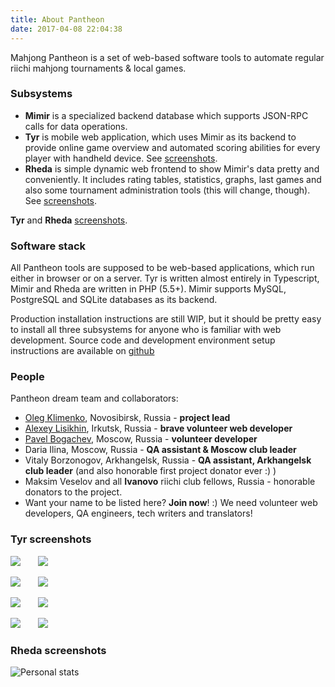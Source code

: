 ```yaml
---
title: About Pantheon
date: 2017-04-08 22:04:38
---
```


Mahjong Pantheon is a set of web-based software tools to automate regular riichi mahjong tournaments & local games.

### Subsystems

- **Mimir** is a specialized backend database which supports JSON-RPC calls for data operations.
- **Tyr** is mobile web application, which uses Mimir as its backend to provide online game overview and automated scoring abilities for every player with handheld device. See [screenshots](https://github.com/MahjongPantheon/pages-src/blob/Samhaina-patch-1/source/about/index.md#tyr-screenshots).
- **Rheda** is simple dynamic web frontend to show Mimir's data pretty and conveniently. It includes rating tables, statistics, graphs, last games and also some tournament administration tools (this will change, though). See [screenshots](https://github.com/MahjongPantheon/pages-src/blob/Samhaina-patch-1/source/about/index.md#rheda-screenshots).

**Tyr** and **Rheda**  [screenshots](https://github.com/MahjongPantheon/pages-src/blob/Samhaina-patch-1/source/about/index.md#screenshots).

### Software stack

All Pantheon tools are supposed to be web-based applications, which run either in browser or on a server. Tyr is written almost entirely in Typescript, Mimir and Rheda are written in PHP (5.5+). Mimir supports MySQL, PostgreSQL and SQLite databases as its backend.

 Production installation instructions are still WIP, but it should be pretty easy to install all three subsystems for anyone who is familiar with web development. Source code and development environment setup instructions are available on [github](https://github.com/MahjongPantheon/pantheon)

### People

Pantheon dream team and collaborators:

- [Oleg Klimenko](https://github.com/ctizen), Novosibirsk, Russia - **project lead**
- [Alexey Lisikhin](https://github.com/Nihisil), Irkutsk, Russia - **brave volunteer web developer**
- [Pavel Bogachev](https://github.com/bogachev-pa), Moscow, Russia - **volunteer developer**
- Daria Ilina, Moscow, Russia - **QA assistant & Moscow club leader**
- Vitaly Borzonogov, Arkhangelsk, Russia - **QA assistant, Arkhangelsk club leader** (and also honorable first project donator ever :) )
- Maksim Veselov and all **Ivanovo** riichi club fellows, Russia - honorable donators to the project.
- Want your name to be listed here? **Join now**! :) We need volunteer web developers, QA engineers, tech writers and translators!

### Tyr screenshots

![](http://tesuji-club.ru/wp-content/uploads/Tyr1.jpg) &nbsp;&nbsp;&nbsp;&nbsp;&nbsp; ![](http://tesuji-club.ru/wp-content/uploads/Tyr2.jpg)

![](http://tesuji-club.ru/wp-content/uploads/Tyr3.jpg) &nbsp;&nbsp;&nbsp;&nbsp;&nbsp; ![](http://tesuji-club.ru/wp-content/uploads/Tyr4.jpg)

![](http://tesuji-club.ru/wp-content/uploads/Tyr5.jpg) &nbsp;&nbsp;&nbsp;&nbsp;&nbsp; ![](http://tesuji-club.ru/wp-content/uploads/Tyr6.jpg)

![](http://tesuji-club.ru/wp-content/uploads/Tyr7.jpg) &nbsp;&nbsp;&nbsp;&nbsp;&nbsp; ![](http://tesuji-club.ru/wp-content/uploads/Tyr8.jpg)

### Rheda screenshots

![](http://tesuji-club.ru/wp-content/uploads/Rheda1.png "Personal stats")

